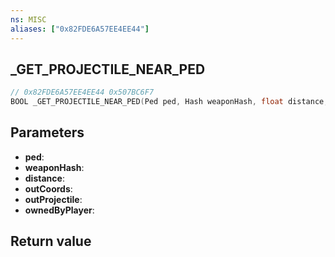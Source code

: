```yaml
---
ns: MISC
aliases: ["0x82FDE6A57EE4EE44"]
---
```

## _GET_PROJECTILE_NEAR_PED

```c
// 0x82FDE6A57EE4EE44 0x507BC6F7
BOOL _GET_PROJECTILE_NEAR_PED(Ped ped, Hash weaponHash, float distance, Vector3* outCoords, Object* outProjectile, BOOL ownedByPlayer);
```


## Parameters
* **ped**: 
* **weaponHash**: 
* **distance**: 
* **outCoords**: 
* **outProjectile**: 
* **ownedByPlayer**: 

## Return value
